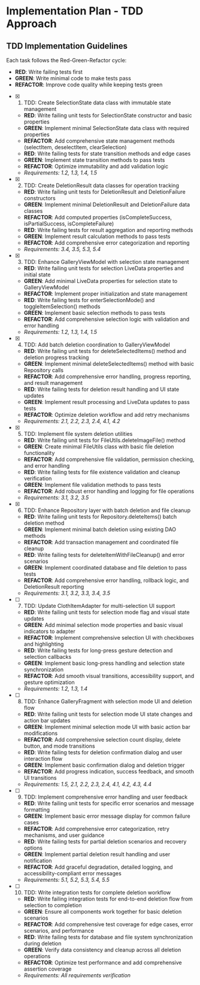 # Implementation Plan - TDD Approach

## TDD Implementation Guidelines

Each task follows the Red-Green-Refactor cycle:

- **RED**: Write failing tests first
- **GREEN**: Write minimal code to make tests pass
- **REFACTOR**: Improve code quality while keeping tests green

- [x] 1. TDD: Create SelectionState data class with immutable state management

  - **RED**: Write failing unit tests for SelectionState constructor and basic properties
  - **GREEN**: Implement minimal SelectionState data class with required properties
  - **REFACTOR**: Add comprehensive state management methods (selectItem, deselectItem, clearSelection)
  - **RED**: Write failing tests for state transition methods and edge cases
  - **GREEN**: Implement state transition methods to pass tests
  - **REFACTOR**: Optimize immutability and add validation logic
  - _Requirements: 1.2, 1.3, 1.4, 1.5_

- [x] 2. TDD: Create DeletionResult data classes for operation tracking

  - **RED**: Write failing unit tests for DeletionResult and DeletionFailure constructors
  - **GREEN**: Implement minimal DeletionResult and DeletionFailure data classes
  - **REFACTOR**: Add computed properties (isCompleteSuccess, isPartialSuccess, isCompleteFailure)
  - **RED**: Write failing tests for result aggregation and reporting methods
  - **GREEN**: Implement result calculation methods to pass tests
  - **REFACTOR**: Add comprehensive error categorization and reporting
  - _Requirements: 3.4, 3.5, 5.3, 5.4_

- [x] 3. TDD: Enhance GalleryViewModel with selection state management

  - **RED**: Write failing unit tests for selection LiveData properties and initial state
  - **GREEN**: Add minimal LiveData properties for selection state to GalleryViewModel
  - **REFACTOR**: Implement proper initialization and state management
  - **RED**: Write failing tests for enterSelectionMode() and toggleItemSelection() methods
  - **GREEN**: Implement basic selection methods to pass tests
  - **REFACTOR**: Add comprehensive selection logic with validation and error handling
  - _Requirements: 1.2, 1.3, 1.4, 1.5_

- [x] 4. TDD: Add batch deletion coordination to GalleryViewModel

  - **RED**: Write failing unit tests for deleteSelectedItems() method and deletion progress tracking
  - **GREEN**: Implement minimal deleteSelectedItems() method with basic Repository calls
  - **REFACTOR**: Add comprehensive error handling, progress reporting, and result management
  - **RED**: Write failing tests for deletion result handling and UI state updates
  - **GREEN**: Implement result processing and LiveData updates to pass tests
  - **REFACTOR**: Optimize deletion workflow and add retry mechanisms
  - _Requirements: 2.1, 2.2, 2.3, 2.4, 4.1, 4.2_

- [x] 5. TDD: Implement file system deletion utilities

  - **RED**: Write failing unit tests for FileUtils.deleteImageFile() method
  - **GREEN**: Create minimal FileUtils class with basic file deletion functionality
  - **REFACTOR**: Add comprehensive file validation, permission checking, and error handling
  - **RED**: Write failing tests for file existence validation and cleanup verification
  - **GREEN**: Implement file validation methods to pass tests
  - **REFACTOR**: Add robust error handling and logging for file operations
  - _Requirements: 3.1, 3.2, 3.5_

- [x] 6. TDD: Enhance Repository layer with batch deletion and file cleanup

  - **RED**: Write failing unit tests for Repository.deleteItems() batch deletion method
  - **GREEN**: Implement minimal batch deletion using existing DAO methods
  - **REFACTOR**: Add transaction management and coordinated file cleanup
  - **RED**: Write failing tests for deleteItemWithFileCleanup() and error scenarios
  - **GREEN**: Implement coordinated database and file deletion to pass tests
  - **REFACTOR**: Add comprehensive error handling, rollback logic, and DeletionResult reporting
  - _Requirements: 3.1, 3.2, 3.3, 3.4, 3.5_

- [ ] 7. TDD: Update ClothItemAdapter for multi-selection UI support

  - **RED**: Write failing unit tests for selection mode flag and visual state updates
  - **GREEN**: Add minimal selection mode properties and basic visual indicators to adapter
  - **REFACTOR**: Implement comprehensive selection UI with checkboxes and highlighting
  - **RED**: Write failing tests for long-press gesture detection and selection callbacks
  - **GREEN**: Implement basic long-press handling and selection state synchronization
  - **REFACTOR**: Add smooth visual transitions, accessibility support, and gesture optimization
  - _Requirements: 1.2, 1.3, 1.4_

- [ ] 8. TDD: Enhance GalleryFragment with selection mode UI and deletion flow

  - **RED**: Write failing unit tests for selection mode UI state changes and action bar updates
  - **GREEN**: Implement minimal selection mode UI with basic action bar modifications
  - **REFACTOR**: Add comprehensive selection count display, delete button, and mode transitions
  - **RED**: Write failing tests for deletion confirmation dialog and user interaction flow
  - **GREEN**: Implement basic confirmation dialog and deletion trigger
  - **REFACTOR**: Add progress indication, success feedback, and smooth UI transitions
  - _Requirements: 1.5, 2.1, 2.2, 2.3, 2.4, 4.1, 4.2, 4.3, 4.4_

- [ ] 9. TDD: Implement comprehensive error handling and user feedback

  - **RED**: Write failing unit tests for specific error scenarios and message formatting
  - **GREEN**: Implement basic error message display for common failure cases
  - **REFACTOR**: Add comprehensive error categorization, retry mechanisms, and user guidance
  - **RED**: Write failing tests for partial deletion scenarios and recovery options
  - **GREEN**: Implement partial deletion result handling and user notification
  - **REFACTOR**: Add graceful degradation, detailed logging, and accessibility-compliant error messages
  - _Requirements: 5.1, 5.2, 5.3, 5.4, 5.5_

- [ ] 10. TDD: Write integration tests for complete deletion workflow
  - **RED**: Write failing integration tests for end-to-end deletion flow from selection to completion
  - **GREEN**: Ensure all components work together for basic deletion scenarios
  - **REFACTOR**: Add comprehensive test coverage for edge cases, error scenarios, and performance
  - **RED**: Write failing tests for database and file system synchronization during deletion
  - **GREEN**: Verify data consistency and cleanup across all deletion operations
  - **REFACTOR**: Optimize test performance and add comprehensive assertion coverage
  - _Requirements: All requirements verification_
